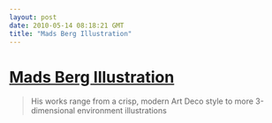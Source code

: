 ```yaml
---
layout: post
date: 2010-05-14 08:18:21 GMT
title: "Mads Berg Illustration"
---
```

# [Mads Berg Illustration](http://blog.iso50.com/2010/05/13/mads-berg-illustration/)

> His works range from a crisp, modern Art Deco style to more 3-dimensional environment illustrations